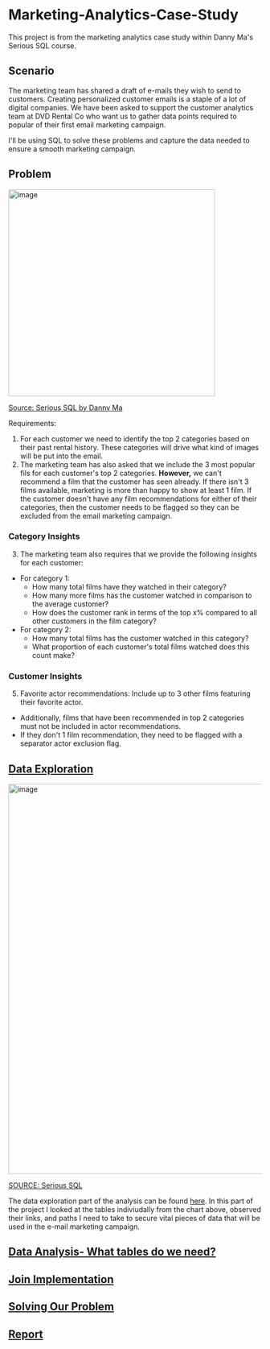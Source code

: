 # Marketing-Analytics-Case-Study

This project is from the marketing analytics case study within Danny Ma's Serious SQL course. 

## Scenario
The marketing team has shared a draft of e-mails they wish to send to customers. Creating personalized customer emails is a staple of a lot of digital companies. We have been asked to support the customer analytics team at DVD Rental Co who want us to gather data points required to popular of their first email marketing campaign. 

I'll be using SQL to solve these problems and capture the data needed to ensure a smooth marketing campaign. 

## Problem

<img width="411" alt="image" src="https://user-images.githubusercontent.com/77873198/178606207-a8e67712-76e6-4b45-a5c1-92194c5d1f1e.png">

[Source: Serious SQL by Danny Ma](https://www.datawithdanny.com/)


Requirements:
1. For each customer we need to identify the top 2 categories based on their past rental history. These categories will drive what kind of images will be put into the email. 
2. The marketing team has also asked that we include the 3 most popular fils for each customer's top 2 categories. **However,** we can't recommend a film that the customer has seen already. If there isn't 3 films available, marketing is more than happy to show at least 1 film. If the customer doesn't have any film recommendations for either of their categories, then the customer needs to be flagged so they can be excluded from the email marketing campaign.

### Category Insights
3. The marketing team also requires that we provide the following insights for each customer:
  - For category 1:
    * How many total films have they watched in their category?
    * How many more films has the customer watched in comparison to the average customer?
    * How does the customer rank in terms of the top x% compared to all other customers in the film category?
  - For category 2:
    * How many total films has the customer watched in this category?
    * What proportion of each customer's total films watched does this count make?


### Customer Insights

5. Favorite actor recommendations: Include up to 3 other films featuring their favorite actor. 
  - Additionally, films that have been recommended in top 2 categories must not be included in actor recommendations. 
  - If they don't 1 film recommendation, they need to be flagged with a separator actor exclusion flag. 

## [Data Exploration](https://github.com/Drewsky33/Marketing-Analytics-Case-Study/tree/main/Data%20Exploration)

<img width="775" alt="image" src="https://user-images.githubusercontent.com/77873198/175354413-84552686-57c5-4cc0-95cc-47f69ed85f48.png">

[SOURCE: Serious SQL](https://www.datawithdanny.com/)

The data exploration part of the analysis can be found [here](https://github.com/Drewsky33/Marketing-Analytics-Case-Study/tree/main/Data%20Exploration). In this part of the project I looked at the tables indiviudally from the chart above, observed their links, and paths I need to take to secure vital pieces of data that will be used in the e-mail marketing campaign. 


## [Data Analysis- What tables do we need?](https://github.com/Drewsky33/Marketing-Analytics-Case-Study/blob/main/Data%20Analysis/README.md)

## [Join Implementation](https://github.com/Drewsky33/Marketing-Analytics-Case-Study/tree/main/Implementing%20Joins)

## [Solving Our Problem](https://github.com/Drewsky33/Marketing-Analytics-Case-Study/blob/main/Solving%20Problems/README.md)

## [Report]()
